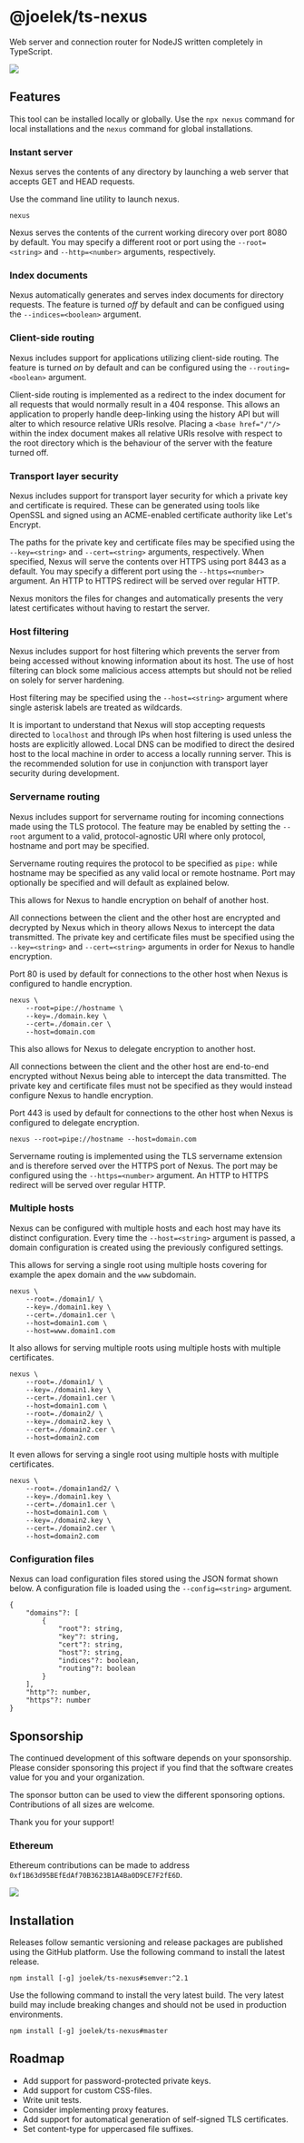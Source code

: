 # @joelek/ts-nexus

Web server and connection router for NodeJS written completely in TypeScript.

![](./public/images/mobile.png)

## Features

This tool can be installed locally or globally. Use the `npx nexus` command for local installations and the `nexus` command for global installations.

### Instant server

Nexus serves the contents of any directory by launching a web server that accepts GET and HEAD requests.

Use the command line utility to launch nexus.

```
nexus
```

Nexus serves the contents of the current working direcory over port 8080 by default. You may specify a different root or port using the `--root=<string>` and `--http=<number>` arguments, respectively.

### Index documents

Nexus automatically generates and serves index documents for directory requests. The feature is turned _off_ by default and can be configued using the `--indices=<boolean>` argument.

### Client-side routing

Nexus includes support for applications utilizing client-side routing. The feature is turned _on_ by default and can be configured using the `--routing=<boolean>` argument.

Client-side routing is implemented as a redirect to the index document for all requests that would normally result in a 404 response. This allows an application to properly handle deep-linking using the history API but will alter to which resource relative URIs resolve. Placing a `<base href="/"/>` within the index document makes all relative URIs resolve with respect to the root directory which is the behaviour of the server with the feature turned off.

### Transport layer security

Nexus includes support for transport layer security for which a private key and certificate is required. These can be generated using tools like OpenSSL and signed using an ACME-enabled certificate authority like Let's Encrypt.

The paths for the private key and certificate files may be specified using the `--key=<string>` and `--cert=<string>` arguments, respectively. When specified, Nexus will serve the contents over HTTPS using port 8443 as a default. You may specify a different port using the `--https=<number>` argument. An HTTP to HTTPS redirect will be served over regular HTTP.

Nexus monitors the files for changes and automatically presents the very latest certificates without having to restart the server.

### Host filtering

Nexus includes support for host filtering which prevents the server from being accessed without knowing information about its host. The use of host filtering can block some malicious access attempts but should not be relied on solely for server hardening.

Host filtering may be specified using the `--host=<string>` argument where single asterisk labels are treated as wildcards.

It is important to understand that Nexus will stop accepting requests directed to `localhost` and through IPs when host filtering is used unless the hosts are explicitly allowed. Local DNS can be modified to direct the desired host to the local machine in order to access a locally running server. This is the recommended solution for use in conjunction with transport layer security during development.

### Servername routing

Nexus includes support for servername routing for incoming connections made using the TLS protocol. The feature may be enabled by setting the `--root` argument to a valid, protocol-agnostic URI where only protocol, hostname and port may be specified.

Servername routing requires the protocol to be specified as `pipe:` while hostname may be specified as any valid local or remote hostname. Port may optionally be specified and will default as explained below.

This allows for Nexus to handle encryption on behalf of another host.

All connections between the client and the other host are encrypted and decrypted by Nexus which in theory allows Nexus to intercept the data transmitted. The private key and certificate files must be specified using the `--key=<string>` and `--cert=<string>` arguments in order for Nexus to handle encryption.

Port 80 is used by default for connections to the other host when Nexus is configured to handle encryption.

```
nexus \
	--root=pipe://hostname \
	--key=./domain.key \
	--cert=./domain.cer \
	--host=domain.com
```

This also allows for Nexus to delegate encryption to another host.

All connections between the client and the other host are end-to-end encrypted without Nexus being able to intercept the data transmitted. The private key and certificate files must not be specified as they would instead configure Nexus to handle encryption.

Port 443 is used by default for connections to the other host when Nexus is configured to delegate encryption.

```
nexus --root=pipe://hostname --host=domain.com
```

Servername routing is implemented using the TLS servername extension and is therefore served over the HTTPS port of Nexus. The port may be configured using the `--https=<number>` argument. An HTTP to HTTPS redirect will be served over regular HTTP.

### Multiple hosts

Nexus can be configured with multiple hosts and each host may have its distinct configuration. Every time the `--host=<string>` argument is passed, a domain configuration is created using the previously configured settings.

This allows for serving a single root using multiple hosts covering for example the apex domain and the `www` subdomain.

```
nexus \
	--root=./domain1/ \
	--key=./domain1.key \
	--cert=./domain1.cer \
	--host=domain1.com \
	--host=www.domain1.com
```

It also allows for serving multiple roots using multiple hosts with multiple certificates.

```
nexus \
	--root=./domain1/ \
	--key=./domain1.key \
	--cert=./domain1.cer \
	--host=domain1.com \
	--root=./domain2/ \
	--key=./domain2.key \
	--cert=./domain2.cer \
	--host=domain2.com
```

It even allows for serving a single root using multiple hosts with multiple certificates.

```
nexus \
	--root=./domain1and2/ \
	--key=./domain1.key \
	--cert=./domain1.cer \
	--host=domain1.com \
	--key=./domain2.key \
	--cert=./domain2.cer \
	--host=domain2.com
```

### Configuration files

Nexus can load configuration files stored using the JSON format shown below. A configuration file is loaded using the `--config=<string>` argument.

```
{
	"domains"?: [
		{
			"root"?: string,
			"key"?: string,
			"cert"?: string,
			"host"?: string,
			"indices"?: boolean,
			"routing"?: boolean
		}
	],
	"http"?: number,
	"https"?: number
}
```

## Sponsorship

The continued development of this software depends on your sponsorship. Please consider sponsoring this project if you find that the software creates value for you and your organization.

The sponsor button can be used to view the different sponsoring options. Contributions of all sizes are welcome.

Thank you for your support!

### Ethereum

Ethereum contributions can be made to address `0xf1B63d95BEfEdAf70B3623B1A4Ba0D9CE7F2fE6D`.

![](./eth.png)

## Installation

Releases follow semantic versioning and release packages are published using the GitHub platform. Use the following command to install the latest release.

```
npm install [-g] joelek/ts-nexus#semver:^2.1
```

Use the following command to install the very latest build. The very latest build may include breaking changes and should not be used in production environments.

```
npm install [-g] joelek/ts-nexus#master
```

## Roadmap

* Add support for password-protected private keys.
* Add support for custom CSS-files.
* Write unit tests.
* Consider implementing proxy features.
* Add support for automatical generation of self-signed TLS certificates.
* Set content-type for uppercased file suffixes.
